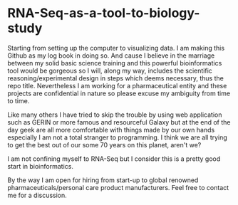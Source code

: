 # RNA-Seq-as-a-tool-to-biology-study

Starting from setting up the computer to visualizing data. I am making this Github as my log book in doing so. And cause I believe in the marriage between my solid basic science training and this powerful bioinformatics tool would be gorgeous so I will, along my way, includes the scientific reasoning/experimental design in steps which deems necessary, thus the repo title. Nevertheless I am working for a pharmaceutical entity and these projects are confidential in nature so please excuse my ambiguity from time to time.

Like many others I have tried to skip the trouble by using web application such as GERIN or more famous and resourceful Galaxy but at the end of the day geek are all more comfortable with things made by our own hands especially I am not a total stranger to programming. I think we are all trying to get the best out of our some 70 years on this planet, aren't we?

I am not confining myself to RNA-Seq but I consider this is a pretty good start in bioinformatics.

By the way I am open for hiring from start-up to global renowned pharmaceuticals/personal care product manufacturers. Feel free to contact me for a discussion. 
